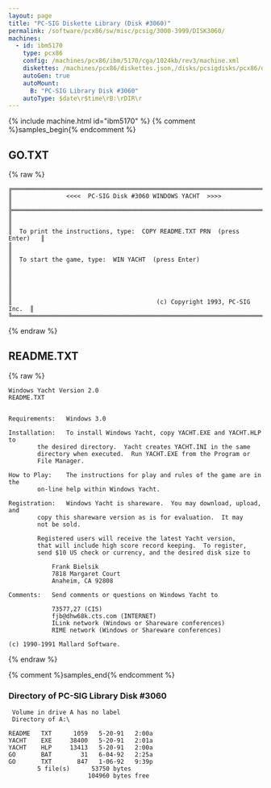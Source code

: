 ```yaml
---
layout: page
title: "PC-SIG Diskette Library (Disk #3060)"
permalink: /software/pcx86/sw/misc/pcsig/3000-3999/DISK3060/
machines:
  - id: ibm5170
    type: pcx86
    config: /machines/pcx86/ibm/5170/cga/1024kb/rev3/machine.xml
    diskettes: /machines/pcx86/diskettes.json,/disks/pcsigdisks/pcx86/diskettes.json
    autoGen: true
    autoMount:
      B: "PC-SIG Library Disk #3060"
    autoType: $date\r$time\rB:\rDIR\r
---
```


{% include machine.html id="ibm5170" %}
{% comment %}samples_begin{% endcomment %}

## GO.TXT

{% raw %}
```
╔═════════════════════════════════════════════════════════════════════════╗
║               <<<<  PC-SIG Disk #3060 WINDOWS YACHT  >>>>               ║
╠═════════════════════════════════════════════════════════════════════════╣
║                                                                         ║
║  To print the instructions, type:  COPY README.TXT PRN  (press Enter)   ║
║                                                                         ║
║  To start the game, type:  WIN YACHT  (press Enter)                     ║
║                                                                         ║
║                                                                         ║
║                                        (c) Copyright 1993, PC-SIG Inc.  ║
╚═════════════════════════════════════════════════════════════════════════╝
```
{% endraw %}

## README.TXT

{% raw %}
```
Windows Yacht Version 2.0
README.TXT


Requirements:	Windows 3.0

Installation:	To install Windows Yacht, copy YACHT.EXE and YACHT.HLP to
		the desired directory.  Yacht creates YACHT.INI in the same
		directory when executed.  Run YACHT.EXE from the Program or
		File Manager.

How to Play:	The instructions for play and rules of the game are in the
		on-line help within Windows Yacht.

Registration:	Windows Yacht is shareware.  You may download, upload, and
		copy this shareware version as is for evaluation.  It may
		not be sold.

		Registered users will receive the latest Yacht version,
		that will include high score record keeping.  To register,
		send $10 US check or currency, and the desired disk size to

			Frank Bielsik
			7818 Margaret Court
			Anaheim, CA 92808

Comments:	Send comments or questions on Windows Yacht to

			73577,27 (CIS)
			fjb@dhw68k.cts.com (INTERNET)
			ILink network (Windows or Shareware conferences)
			RIME network (Windows or Shareware conferences)

(c) 1990-1991 Mallard Software.
```
{% endraw %}

{% comment %}samples_end{% endcomment %}

### Directory of PC-SIG Library Disk #3060

     Volume in drive A has no label
     Directory of A:\

    README   TXT      1059   5-20-91   2:00a
    YACHT    EXE     38400   5-20-91   2:01a
    YACHT    HLP     13413   5-20-91   2:00a
    GO       BAT        31   6-04-92   2:25a
    GO       TXT       847   1-06-92   9:39p
            5 file(s)      53750 bytes
                          104960 bytes free
